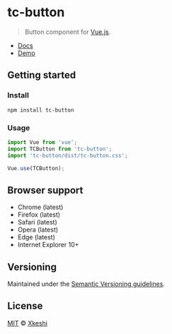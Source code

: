 # tc-button

> Button component for [Vue.js](https://vuejs.org/).

- [Docs](docs/index.md)
- [Demo](https://xkeshi.github.io/eks/#/components/button)

## Getting started

### Install

```shell
npm install tc-button
```

### Usage

```js
import Vue from 'vue';
import TCButton from 'tc-button';
import 'tc-button/dist/tc-button.css';

Vue.use(TCButton);
```

## Browser support

- Chrome (latest)
- Firefox (latest)
- Safari (latest)
- Opera (latest)
- Edge (latest)
- Internet Explorer 10+

## Versioning

Maintained under the [Semantic Versioning guidelines](http://semver.org).

## License

[MIT](http://opensource.org/licenses/MIT) © [Xkeshi](http://xkeshi.com)
